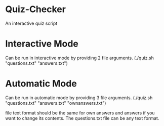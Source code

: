 # Quiz-Checker
An interactive quiz script


# Interactive Mode
Can be run in interactive mode by providing 2 file arguments.
(./quiz.sh "questions.txt" "answers.txt")

# Automatic Mode
Can be run in automatic mode by providing 3 file arguments.
(./quiz.sh "questions.txt" "answers.txt" "ownanswers.txt")

file text format should be the same for own answers and answers if you want to change its contents. The questions.txt file can be any text format.
